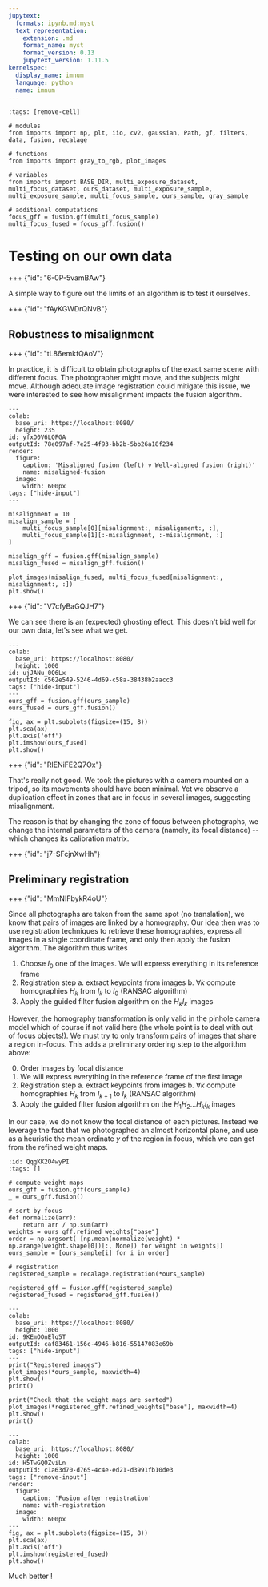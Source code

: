 ```yaml
---
jupytext:
  formats: ipynb,md:myst
  text_representation:
    extension: .md
    format_name: myst
    format_version: 0.13
    jupytext_version: 1.11.5
kernelspec:
  display_name: imnum
  language: python
  name: imnum
---
```


```{code-cell} ipython3
:tags: [remove-cell]

# modules
from imports import np, plt, iio, cv2, gaussian, Path, gf, filters, data, fusion, recalage

# functions
from imports import gray_to_rgb, plot_images

# variables
from imports import BASE_DIR, multi_exposure_dataset, multi_focus_dataset, ours_dataset, multi_exposure_sample, multi_exposure_sample, multi_focus_sample, ours_sample, gray_sample

# additional computations
focus_gff = fusion.gff(multi_focus_sample)
multi_focus_fused = focus_gff.fusion()
```

# Testing on our own data

+++ {"id": "6-0P-5vamBAw"}

A simple way to figure out the limits of an algorithm is to test it ourselves.

+++ {"id": "fAyKGWDrQNvB"}

## Robustness to misalignment

+++ {"id": "tL86emkfQAoV"}

In practice, it is difficult to obtain photographs of the exact same scene with different focus. The photographer might move, and the subjects might move. Although adequate image registration could mitigate this issue, we were interested to see how misalignment impacts the fusion algorithm.

```{code-cell} ipython3
---
colab:
  base_uri: https://localhost:8080/
  height: 235
id: yfxO0V6LQFGA
outputId: 78e097af-7e25-4f93-bb2b-5bb26a18f234
render:
  figure:
    caption: 'Misaligned fusion (left) v Well-aligned fusion (right)'
    name: misaligned-fusion
  image:
    width: 600px
tags: ["hide-input"]
---

misalignment = 10
misalign_sample = [
    multi_focus_sample[0][misalignment:, misalignment:, :],
    multi_focus_sample[1][:-misalignment, :-misalignment, :]
]

misalign_gff = fusion.gff(misalign_sample)
misalign_fused = misalign_gff.fusion()

plot_images(misalign_fused, multi_focus_fused[misalignment:, misalignment:, :])
plt.show()
```

+++ {"id": "V7cfyBaGQJH7"}

We can see there is an (expected) ghosting effect. This doesn't bid well for our own data, let's see what we get.

```{code-cell} ipython3
---
colab:
  base_uri: https://localhost:8080/
  height: 1000
id: ujJANu_0Q6Lx
outputId: c562e549-5246-4d69-c58a-38438b2aacc3
tags: ["hide-input"]
---
ours_gff = fusion.gff(ours_sample)
ours_fused = ours_gff.fusion()

fig, ax = plt.subplots(figsize=(15, 8))
plt.sca(ax)
plt.axis('off')
plt.imshow(ours_fused)
plt.show()
```

+++ {"id": "RIENiFE2Q7Ox"}

That's really not good. We took the pictures with a camera mounted on a tripod, so its movements should have been minimal. Yet we observe a duplication effect in zones that are in focus in several images, suggesting misalignment.

The reason is that by changing the zone of focus between photographs, we change the internal parameters of the camera (namely, its focal distance) -- which changes its calibration matrix.

+++ {"id": "j7-SFcjnXwHh"}

## Preliminary registration

+++ {"id": "MmNIFbykR4oU"}

Since all photographs are taken from the same spot (no translation), we know that pairs of images are linked by a homography. Our idea then was to use registration techniques to retrieve these homographies, express all images in a single coordinate frame, and only then apply the fusion algorithm. The algorithm thus writes

1. Choose $I_0$ one of the images. We will express everything in its reference frame
2. Registration step
    a. extract keypoints from images
    b. $\forall k$ compute homographies $H_{k}$ from $I_{k}$ to $I_0$ (RANSAC algorithm)
3. Apply the guided filter fusion algorithm on the $H_kI_k$ images

However, the homography transformation is only valid in the pinhole camera model which of course if not valid here (the whole point is to deal with out of focus objects!). We must try to only transform pairs of images that share a region in-focus. This adds a preliminary ordering step to the algorithm above:

0. Order images by focal distance
1. We will express everything in the reference frame of the first image
2. Registration step
    a. extract keypoints from images
    b. $\forall k$ compute homographies $H_{k}$ from $I_{k+1}$ to $I_{k}$ (RANSAC algorithm)
3. Apply the guided filter fusion algorithm on the $H_1H_2\ldots H_kI_k$ images

In our case, we do not know the focal distance of each pictures. Instead we leverage the fact that we photographed an almost horizontal plane, and use as a heuristic the mean ordinate $y$ of the region in focus, which we can get from the refined weight maps.

```{code-cell} ipython3
:id: QqgKK2O4wyPI
:tags: []

# compute weight maps
ours_gff = fusion.gff(ours_sample)
_ = ours_gff.fusion()

# sort by focus
def normalize(arr):
    return arr / np.sum(arr)
weights = ours_gff.refined_weights["base"]
order = np.argsort( [np.mean(normalize(weight) * np.arange(weight.shape[0])[:, None]) for weight in weights])
ours_sample = [ours_sample[i] for i in order]

# registration
registered_sample = recalage.registration(*ours_sample)

registered_gff = fusion.gff(registered_sample)
registered_fused = registered_gff.fusion()
```

```{code-cell} ipython3
---
colab:
  base_uri: https://localhost:8080/
  height: 1000
id: 9KEmOOnElq5T
outputId: caf83461-156c-4946-b816-55147083e69b
tags: ["hide-input"]
---
print("Registered images")
plot_images(*ours_sample, maxwidth=4)
plt.show()
print()

print("Check that the weight maps are sorted")
plot_images(*registered_gff.refined_weights["base"], maxwidth=4)
plt.show()
print()
```

```{code-cell} ipython3
---
colab:
  base_uri: https://localhost:8080/
  height: 1000
id: H5TwGQOZviLn
outputId: c1a63d70-d765-4c4e-ed21-d3991fb10de3
tags: ["remove-input"]
render:
  figure:
    caption: 'Fusion after registration'
    name: with-registration
  image:
    width: 600px
---
fig, ax = plt.subplots(figsize=(15, 8))
plt.sca(ax)
plt.axis('off')
plt.imshow(registered_fused)
plt.show()
```

Much better !
